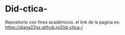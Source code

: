 # Did-ctica-
Repositorio con fines académicos.
el link de la pagina es: https://diana23gz.github.io/Did-ctica-/

